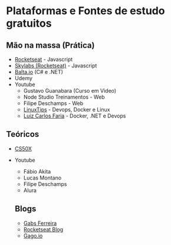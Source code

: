 # Plataformas e Fontes de estudo gratuitos

## Mão na massa (Prática)

- [Rocketseat](https://rocketseat.com.br/) - Javascript
- [Skylabs (Rocketseat)](https://skylab.rocketseat.com.br/) - Javascript
- [Balta.io](http://balta.io/) (C# e .NET)
- Udemy
- Youtube
  - Gustavo Guanabara (Curso em Vìdeo)
  - Node Studio Treinamentos - Web
  - Filipe Deschamps - Web
  - [LinuxTips](https://www.youtube.com/user/linuxtipscanal) - Devops, Docker e Linux
  - [Luiz Carlos Faria](https://www.youtube.com/channel/UCMIVSozTL-nd3vkmQ7y1wIw) - Docker, .NET e Devops

## Teóricos

- [CS50X](https://cs50.harvard.edu/x/2020/)

- Youtube
  - Fábio Akita
  - Lucas Montano
  - Filipe Deschamps
  - Alura
  
  ## Blogs
  - [Gabs Ferreira](http://gabsferreira.com/#open)
  - [Rocketseat Blog](https://blog.rocketseat.com.br/)
  - [Gago.io](https://gago.io/)

